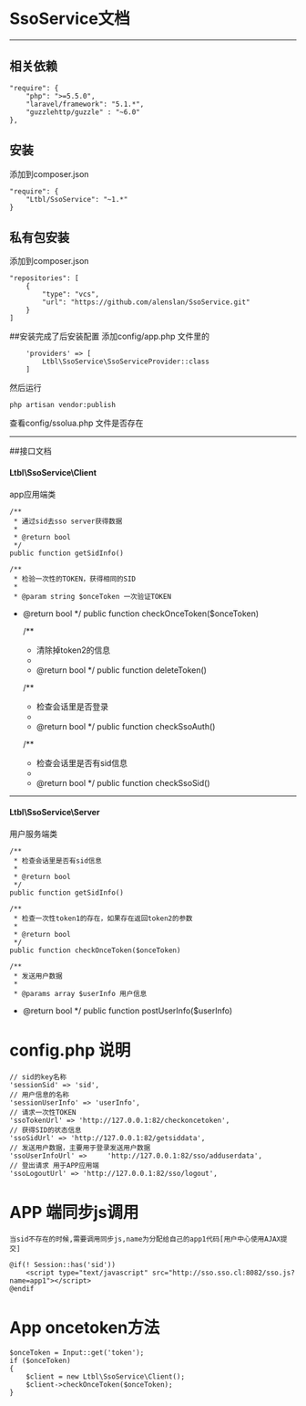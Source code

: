 # SsoService文档


---
## 相关依赖
    "require": {
        "php": ">=5.5.0",
        "laravel/framework": "5.1.*",
        "guzzlehttp/guzzle" : "~6.0"
    },
    
## 安装 
添加到composer.json

    "require": {
        "Ltbl/SsoService": "~1.*"
    }
    
## 私有包安装 
添加到composer.json
    
    "repositories": [
        {
            "type": "vcs",
            "url": "https://github.com/alenslan/SsoService.git"
        }
    ]
    
##安装完成了后安装配置
添加config/app.php 文件里的

        'providers' => [
            Ltbl\SsoService\SsoServiceProvider::class
        ]

然后运行 

    php artisan vendor:publish
    
查看config/ssolua.php 文件是否存在

---
##接口文档

#### **Ltbl\SsoService\Client**
app应用端类

    /**
     * 通过sid去sso server获得数据
     *
     * @return bool
     */
    public function getSidInfo()
    
    /**
     * 检验一次性的TOKEN，获得相同的SID
     *
     * @param string $onceToken 一次验证TOKEN
 * @return bool
 */
 public function checkOnceToken($onceToken)

    /**
     * 清除掉token2的信息
     *
     * @return bool
     */
    public function deleteToken()
    
    
    /**
     * 检查会话里是否登录
     *
     * @return bool
     */
    public function checkSsoAuth()
    
    
    /**
     * 检查会话里是否有sid信息
     *
     * @return bool
     */
    public function checkSsoSid()


---

#### **Ltbl\SsoService\Server**

用户服务端类
    
    /**
     * 检查会话里是否有sid信息
     *
     * @return bool
     */
    public function getSidInfo()
    
    /**
     * 检查一次性token1的存在，如果存在返回token2的参数
     *
     * @return bool
     */
    public function checkOnceToken($onceToken)

    /**
     * 发送用户数据
     *
     * @params array $userInfo 用户信息
 * @return bool
 */
 public function postUserInfo($userInfo)


# config.php 说明

    // sid的key名称
    'sessionSid' => 'sid',
    // 用户信息的名称
    'sessionUserInfo' => 'userInfo',
    // 请求一次性TOKEN
    'ssoTokenUrl' => 'http://127.0.0.1:82/checkoncetoken',
    // 获得SID的状态信息
    'ssoSidUrl' => 'http://127.0.0.1:82/getsiddata',
    // 发送用户数据，主要用于登录发送用户数据
    'ssoUserInfoUrl' =>     'http://127.0.0.1:82/sso/adduserdata',
    // 登出请求 用于APP应用端
    'ssoLogoutUrl' => 'http://127.0.0.1:82/sso/logout',

# APP 端同步js调用
    
    当sid不存在的时候,需要调用同步js,name为分配给自己的app1代码[用户中心使用AJAX提交]
    
    @if(! Session::has('sid'))
        <script type="text/javascript" src="http://sso.sso.cl:8082/sso.js?name=app1"></script>
    @endif

# App oncetoken方法
    
    $onceToken = Input::get('token');
    if ($onceToken)
    {
        $client = new Ltbl\SsoService\Client();
        $client->checkOnceToken($onceToken);
    }